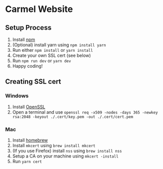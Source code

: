 # Carmel Website

## Setup Process

1. Install [npm](https://docs.npmjs.com/downloading-and-installing-node-js-and-npm)
2. (Optional) install yarn using `npm install yarn`
3. Run either `npm install` or `yarn install`
4. Create your own SSL cert (see below)
5. Run `npm run dev` or `yarn dev`
6. Happy coding!

## Creating SSL cert

### Windows

1. Install [OpenSSL](https://wiki.openssl.org/index.php/Binaries)
2. Open a terminal and use `openssl req -x509 -nodes -days 365 -newkey rsa:2048 -keyout ./.cert/key.pem -out ./.cert/cert.pem`

### Mac

1. Install [homebrew](https://brew.sh)
2. Install `mkcert` using `brew install mkcert`
3. (If you use Firefox) install `nss` using `brew install nss`
4. Setup a CA on your machine using `mkcert -install`
5. Run `yarn cert`
